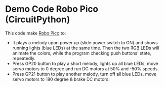 # Demo Code Robo Pico (CircuitPython)

This code make [Robo Pico](https://cytron.io/p-maker-pi-pico-simplifying-raspberry-pi-pico-for-beginners-and-kits) to:   

* It plays a melody upon power up (slide power switch to ON) and shows running lights (blue LEDs) at the same time. Then the two RGB LEDs will animate the colors, while the program checking push buttons' state, repeatedly.
* Press GP20 button to play a short melody, lights up all blue LEDs, move servo motors to 0 degree and run DC motors at 50% and -50% speeds.
* Press GP21 button to play another melody, turn off all blue LEDs, move servo motors to 180 degree & brake DC motors.
